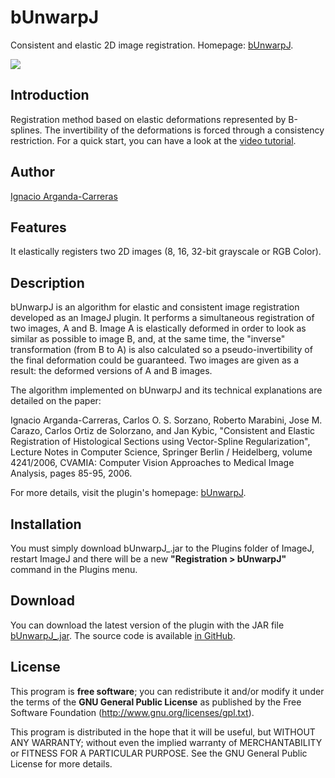 # bUnwarpJ

Consistent and elastic 2D image registration. Homepage:
[bUnwarpJ](http://biocomp.cnb.csic.es/~iarganda/bUnwarpJ/).

![](/plugin/aligning/bunwarpj/consistent_and_elastic_2d_image_registration/bunwarpj_scheme.png)

## Introduction

Registration method based on elastic deformations represented by
B-splines. The invertibility of the deformations is forced through a
consistency restriction. For a quick start, you can have a look at the
[video tutorial](/video/aligning/bunwarpj_basic_tutorial).

## Author

[Ignacio
Arganda-Carreras](http://arantxa.ii.uam.es/~iarganda/index_EN.html)

## Features

It elastically registers two 2D images (8, 16, 32-bit grayscale or RGB
Color).

## Description

bUnwarpJ is an algorithm for elastic and consistent image registration
developed as an ImageJ plugin. It performs a simultaneous registration
of two images, A and B. Image A is elastically deformed in order to look
as similar as possible to image B, and, at the same time, the
\"inverse\" transformation (from B to A) is also calculated so a
pseudo-invertibility of the final deformation could be guaranteed. Two
images are given as a result: the deformed versions of A and B images.

The algorithm implemented on bUnwarpJ and its technical explanations are
detailed on the paper:

Ignacio Arganda-Carreras, Carlos O. S. Sorzano, Roberto Marabini, Jose
M. Carazo, Carlos Ortiz de Solorzano, and Jan Kybic, "Consistent and
Elastic Registration of Histological Sections using Vector-Spline
Regularization", Lecture Notes in Computer Science, Springer Berlin /
Heidelberg, volume 4241/2006, CVAMIA: Computer Vision Approaches to
Medical Image Analysis, pages 85-95, 2006.

For more details, visit the plugin\'s homepage:
[bUnwarpJ](http://biocomp.cnb.csic.es/~iarganda/bUnwarpJ/).

## Installation

You must simply download bUnwarpJ\_.jar to the Plugins folder of ImageJ,
restart ImageJ and there will be a new **\"Registration \> bUnwarpJ\"**
command in the Plugins menu.

## Download

You can download the latest version of the plugin with the JAR file
[bUnwarpJ\_.jar](http://jenkins.imagej.net/job/Stable-Fiji/ws/Fiji.app/plugins/bUnwarpJ_-2.6.1-SNAPSHOT.jar).
The source code is available [in
GitHub](http://github.com/fiji/bUnwarpJ).

## License

This program is **free software**; you can redistribute it and/or modify
it under the terms of the **GNU General Public License** as published by
the Free Software Foundation (<http://www.gnu.org/licenses/gpl.txt>).

This program is distributed in the hope that it will be useful, but
WITHOUT ANY WARRANTY; without even the implied warranty of
MERCHANTABILITY or FITNESS FOR A PARTICULAR PURPOSE. See the GNU General
Public License for more details.
